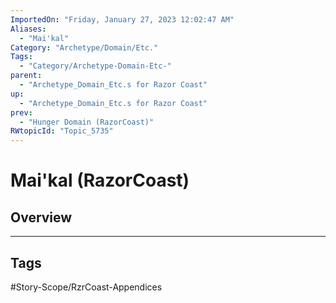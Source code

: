 ```yaml
---
ImportedOn: "Friday, January 27, 2023 12:02:47 AM"
Aliases:
  - "Mai'kal"
Category: "Archetype/Domain/Etc."
Tags:
  - "Category/Archetype-Domain-Etc-"
parent:
  - "Archetype_Domain_Etc.s for Razor Coast"
up:
  - "Archetype_Domain_Etc.s for Razor Coast"
prev:
  - "Hunger Domain (RazorCoast)"
RWtopicId: "Topic_5735"
---
```

# Mai'kal (RazorCoast)
## Overview

---
## Tags
#Story-Scope/RzrCoast-Appendices

